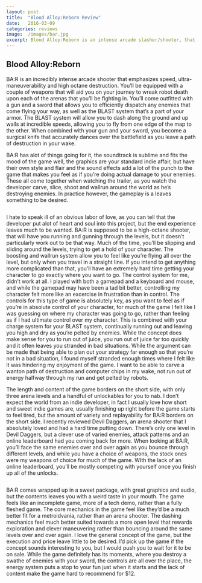 ```yaml
---
layout: post
title:  "Blood Alloy:Reborn Review"
date:   2016-03-09
categories: reviews
image:  /images/bar.jpg
excerpt: Blood Alloy:Reborn is an intense arcade slasher/shooter, that will have you dodging, wall-running, shooting and destroying everything in sight.  Ultra-maneuverability is the emphasis here, and you’ll dash and fly all over the level as you attempt to wrangle control of your character.
---
```

## Blood Alloy:Reborn

BA:R is an incredibly intense arcade shooter that emphasizes speed, ultra-maneuverability and high octane destruction.  You’ll be equipped with a couple of weapons that will aid you on your journey to wreak robot death upon each of the arenas that you’ll be fighting in.  You’ll come outfitted with a gun and a sword that allows you to efficiently dispatch any enemies that come flying your way, as well as the BLAST system that’s a part of your armor.  The BLAST system will allow you to dash along the ground and up walls at incredible speeds, allowing you to fly from one edge of the map to the other.  When combined with your gun and your sword, you become a surgical knife that accurately dances over the battlefield as you leave a path of destruction in your wake.

BA:R has alot of things going for it, the soundtrack is sublime and fits the mood of the game well, the graphics are your standard indie affair, but have their own style and flair and the sound effects add a lot of the punch to the game that makes you feel as if you’re doing actual damage to your enemies.  These all come together when watching the trailer, as you watch the developer carve, slice, shoot and wallrun around the world as he’s destroying enemies.  In practice however, the gameplay is a leaves something to be desired.  

<img class="gfyitem" data-id="AgreeableGreenGrunion" />

I hate to speak ill of an obvious labor of love, as you can tell that the developer put alot of heart and soul into this project, but the end experience leaves much to be wanted.  BA:R is supposed to be a high-octane shooter, that will have you running and gunning through the levels, but it doesn’t particularly work out to be that way.  Much of the time, you’ll be slipping and sliding around the levels, trying to get a hold of your character.  The boosting and wallrun system allow you to feel like you’re flying all over the level, but only when you travel in a straight line.  If you intend to get anything more complicated than that, you’ll have an extremely hard time getting your character to go exactly where you want to go.  The control system for me, didn’t work at all.  I played with both a gamepad and a keyboard and mouse, and while the gamepad may have been a tad bit better, controlling my character felt more like an excercise in frustration than in control.  The controls for this type of game is absolutely key, as you want to feel as if you’re in absolute control of your character, for much of the game I felt like I was guessing on where my character was going to go, rather than feeling as if I had ultimate control over my character.  This is combined with your charge system for your BLAST system, continually running out and leaving you high and dry as you’re pelted by enemies.  While the concept does make sense for you to run out of juice, you run out of juice far too quickly and it often leaves you stranded in bad situations.  While the argument can be made that being able to plan out your strategy far enough so that you’re not in a bad situation, I found myself stranded enough times where I felt like it was hindering my enjoyment of the game.  I want to be able to carve a wanton path of destruction and computer chips in my wake, not run out of energy halfway through my run and get pelted by robots.

The length and content of the game borders on the short side, with only three arena levels and a handful of unlockables for you to nab.  I don’t expect the world from an indie developer, in fact I usually love how short and sweet indie games are, usually finishing up right before the game starts to feel tired, but the amount of variety and replayability for BA:R borders on the short side.  I recently reviewed Devil Daggers, an arena shooter that I absolutely loved and had a hard time putting down.  There’s only one level in Devil Daggers, but a clever use of varied enemies, attack patterns and an online leaderboard had you coming back for more.  When looking at BA:R, you’ll face the same enemies over and over again as you bounce through different levels, and while you have a choice of weapons, the stock ones were my weapons of choice for much of the game.  WIth the lack of an online leaderboard, you’ll be mostly competing with yourself once you finish up all of the unlocks.

<img class="gfyitem" data-id="FoolishAdolescentHeron" />

BA:R comes wrapped up in a sweet package, with great graphics and audio, but the contents leaves you with a weird taste in your mouth.  The game feels like an incomplete game, more of a tech demo, rather than a fully fleshed game.  The core mechanics in the game feel like they’d be a much better fit for a metroidvania, rather than an arena shooter.  The dashing mechanics feel much better suited towards a more open level that rewards exploration and clever maneuvering rather than bouncing around the same levels over and over again.  I love the general concept of the game, but the execution and price leave little to be desired.  I’d pick up the game if the concept sounds interesting to you, but I would push you to wait for it to be on sale.  While the game definitely has its moments, where you destroy a swathe of enemies with your sword, the controls are all over the place, the energy system puts a stop to your fun just when it starts and the lack of content make the game hard to recommend for $12.



